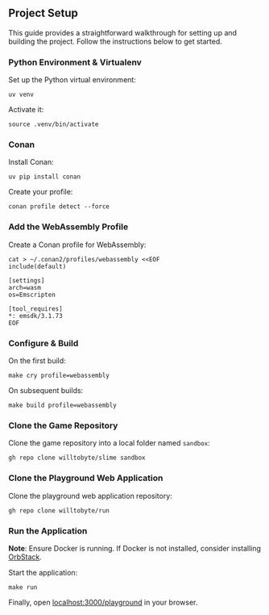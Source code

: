 ## Project Setup

This guide provides a straightforward walkthrough for setting up and building the project. Follow the instructions below to get started.

### Python Environment & Virtualenv

Set up the Python virtual environment:

```shell
uv venv
```

Activate it:

```shell
source .venv/bin/activate
```

### Conan

Install Conan:

```shell
uv pip install conan
```

Create your profile:

```shell
conan profile detect --force
```

### Add the WebAssembly Profile

Create a Conan profile for WebAssembly:

```shell
cat > ~/.conan2/profiles/webassembly <<EOF
include(default)

[settings]
arch=wasm
os=Emscripten

[tool_requires]
*: emsdk/3.1.73
EOF
```

### Configure & Build

On the first build:

```shell
make cry profile=webassembly
```

On subsequent builds:

```shell
make build profile=webassembly
```

### Clone the Game Repository

Clone the game repository into a local folder named `sandbox`:

```shell
gh repo clone willtobyte/slime sandbox
```

### Clone the Playground Web Application

Clone the playground web application repository:

```shell
gh repo clone willtobyte/run
```

### Run the Application

**Note**: Ensure Docker is running. If Docker is not installed, consider installing [OrbStack](https://orbstack.dev/).

Start the application:

```shell
make run
```

Finally, open [localhost:3000/playground](http://localhost:3000/playground) in your browser.
